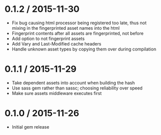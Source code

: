 # 0.1.2 / 2015-11-30

  * Fix bug causing html processor being registered too late, thus not mixing in
    the fingerprinted asset names into the html
  * Fingerprint contents after all assets are fingerprinted, not before
  * Add option to not fingerprint assets
  * Add Vary and Last-Modified cache headers
  * Handle unknown asset types by copying them over during compilation

# 0.1.1 / 2015-11-29

  * Take dependent assets into account when building the hash
  * Use sass gem rather than sassc; choosing reliability over speed
  * Make sure assets middleware executes first

# 0.1.0 / 2015-11-26

 * Initial gem release
